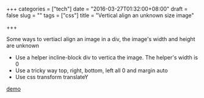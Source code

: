 +++
categories = ["tech"]
date = "2016-03-27T01:32:00+08:00"
draft = false
slug = ""
tags = ["css"]
title = "Vertical align an unknown size image"

+++

Some ways to vertiacl align an image in a div, the image's width and height are unknown

- Use a helper incline-block div to vertica the image. The helper's width is 0
- Use a tricky way top, right, bottom, left all 0 and margin auto
- Use css transform translateY

[demo](http://codepen.io/elaijuh/pen/pygbBy)
